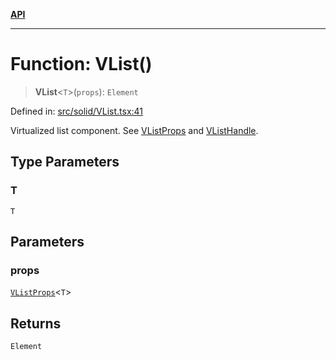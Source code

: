 [**API**](../../API.md)

***

# Function: VList()

> **VList**\<`T`\>(`props`): `Element`

Defined in: [src/solid/VList.tsx:41](https://github.com/inokawa/virtua/blob/a48577a29001b7d13366f89308b2cb5c0b65e4c0/src/solid/VList.tsx#L41)

Virtualized list component. See [VListProps](../interfaces/VListProps.md) and [VListHandle](../interfaces/VListHandle.md).

## Type Parameters

### T

`T`

## Parameters

### props

[`VListProps`](../interfaces/VListProps.md)\<`T`\>

## Returns

`Element`
